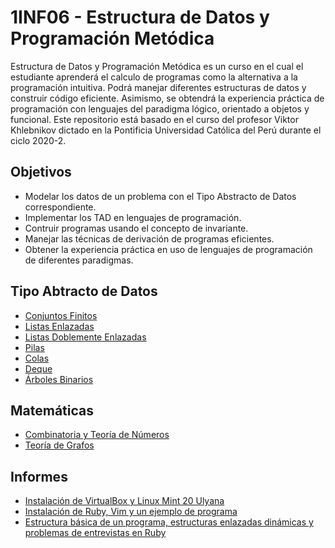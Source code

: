 # 1INF06 - Estructura de Datos y Programación Metódica

Estructura de Datos y Programación Metódica es un curso en el cual el estudiante
aprenderá el calculo de programas como la alternativa a la programación intuitiva.
Podrá manejar diferentes estructuras de datos y construir código eficiente. Asimismo,
se obtendrá la experiencia práctica de programación con lenguajes del paradigma
lógico, orientado a objetos y funcional. Este repositorio está basado en el curso
del profesor Viktor Khlebnikov dictado en la Pontificia Universidad Católica del
Perú durante el ciclo 2020-2.

## Objetivos

* Modelar los datos de un problema con el Tipo Abstracto de Datos correspondiente.
* Implementar los TAD en lenguajes de programación.
* Contruir programas usando el concepto de invariante.
* Manejar las técnicas de derivación de programas eficientes.
* Obtener la experiencia práctica en uso de lenguajes de programación de diferentes paradigmas.

## Tipo Abtracto de Datos

* [Conjuntos Finitos](https://github.com/ManuelLoaizaVasquez/1inf06-estructura-de-datos-y-programacion-metodica-pucp/tree/master/clases/clase05/conjuntos_finitos)
* [Listas Enlazadas](https://github.com/ManuelLoaizaVasquez/1inf06-estructura-de-datos-y-programacion-metodica-pucp/tree/master/clases/clase05/listas_enlazadas)
* [Listas Doblemente Enlazadas](https://github.com/ManuelLoaizaVasquez/1inf06-estructura-de-datos-y-programacion-metodica-pucp/tree/master/clases/clase06/lista_doblemente_enlazada)
* [Pilas](https://github.com/ManuelLoaizaVasquez/1inf06-estructura-de-datos-y-programacion-metodica-pucp/tree/master/clases/clase07)
* [Colas](https://github.com/ManuelLoaizaVasquez/1inf06-estructura-de-datos-y-programacion-metodica-pucp/tree/master/clases/clase08/cola)
* [Deque](https://github.com/ManuelLoaizaVasquez/1inf06-estructura-de-datos-y-programacion-metodica-pucp/tree/master/clases/clase08/doble_cola)
* [Árboles Binarios](https://github.com/ManuelLoaizaVasquez/1inf06-estructura-de-datos-y-programacion-metodica-pucp/tree/master/clases/clase09/arbol_binario)
<!--* [Árboles Generales]
* [Árboles de Búsqueda Binaria]
* [Tabla de Hash]
* [Tabla Dispersa]
* [Cola de Prioridad]
* [Montículo]
* [Grafos]
-->

## Matemáticas
* [Combinatoria y Teoría de Números](https://github.com/ManuelLoaizaVasquez/1inf06-estructura-de-datos-y-programacion-metodica-pucp/blob/master/clases/clase01/2020-09-02-Clase-01.pdf)
* [Teoría de Grafos](https://github.com/ManuelLoaizaVasquez/1inf06-estructura-de-datos-y-programacion-metodica-pucp/tree/master/teoria_de_grafos) 

## Informes
* [Instalación de VirtualBox y Linux Mint 20 Ulyana](https://github.com/ManuelLoaizaVasquez/1inf06-estructura-de-datos-y-programacion-metodica-pucp/blob/master/informes/informe01.pdf)
* [Instalación de Ruby, Vim y un ejemplo de programa](https://github.com/ManuelLoaizaVasquez/1inf06-estructura-de-datos-y-programacion-metodica-pucp/tree/master/informes/informe02)
* [Estructura básica de un programa, estructuras enlazadas dinámicas y problemas de entrevistas en Ruby](https://github.com/ManuelLoaizaVasquez/1inf06-estructura-de-datos-y-programacion-metodica-pucp/tree/master/informes/informe03)
